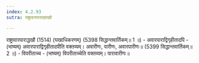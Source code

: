 ```yaml
---
index: 4.2.93
sutra: राष्ट्रावारपाराद्घखौ

---
```

 राष्ट्रावारपाराद्धखौ (1514) (घखाधिकरणम्) (5398 सिद्धान्तवार्तिकम्॥ 1 ॥) - अवारपाराद्विगृहीतादपि - (भाष्यम्) अवारपाराद्विगृहीतादपीति वक्तव्यम्। अवारीणः, पारीणः, अवारपारीणः॥ (5399 सिद्धान्तवार्तिकम्॥ 2 ॥) - विपरीताच्च - (भाष्यम्) विपरीताच्चेति वक्तव्यम्। पारावारीणः॥ 